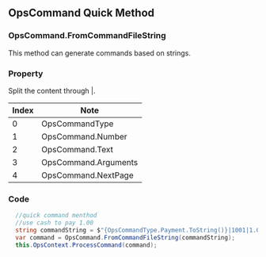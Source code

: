 ## OpsCommand  Quick Method

### OpsCommand.FromCommandFileString

This method can generate commands based on strings.

### Property

Split the content through |.

| Index | Note                 |
| ----- | -------------------- |
| 0     | OpsCommandType       |
| 1     | OpsCommand.Number    |
| 2     | OpsCommand.Text      |
| 3     | OpsCommand.Arguments |
| 4     | OpsCommand.NextPage  |

### Code

```c#
  //quick command menthod
  //use cash to pay 1.00
  string commandString = $"{OpsCommandType.Payment.ToString()}|1001|1.00|Cash:Cash";  
  var command = OpsCommand.FromCommandFileString(commandString);
  this.OpsContext.ProcessCommand(command);
```

